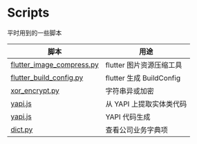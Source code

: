 # Scripts

平时用到的一些脚本

| 脚本                                                            | 用途                     |
| --------------------------------------------------------------- | ------------------------ |
| [flutter_image_compress.py](./python/flutter_image_compress.py) | flutter 图片资源压缩工具 |
| [flutter_build_config.py](./python/flutter_build_config.py)     | flutter 生成 BuildConfig |
| [xor_encrypt.py](./python/xor_encrypt.py)                       | 字符串异或加密           |
| [yapi.js](./chrome/yapi.js)                                     | 从 YAPI 上提取实体类代码 |
| [yapi.js](./python/yapi.py)                                     | YAPI 代码生成            |
| [dict.py](./python/dict.py)                                     | 查看公司业务字典项       |
